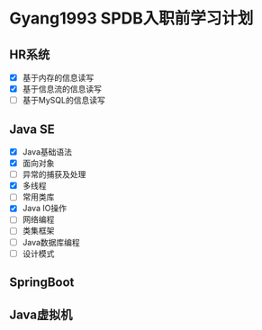 # Gyang1993 SPDB入职前学习计划


## HR系统

- [x] 基于内存的信息读写
- [x] 基于信息流的信息读写
- [ ] 基于MySQL的信息读写

## Java SE
- [x] Java基础语法
- [x] 面向对象
- [ ] 异常的捕获及处理
- [x] 多线程
- [ ] 常用类库
- [x] Java IO操作
- [ ] 网络编程
- [ ] 类集框架
- [ ] Java数据库编程
- [ ] 设计模式

## SpringBoot




## Java虚拟机
